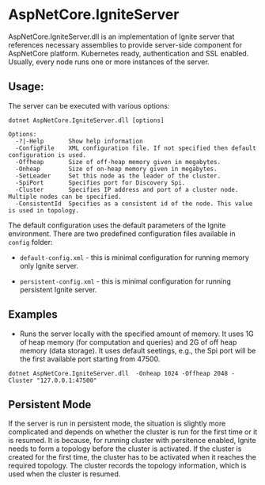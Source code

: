 # AspNetCore.IgniteServer

AspNetCore.IgniteServer.dll is an implementation of Ignite server that references necessary assemblies
to provide server-side component for AspNetCore platform. Kubernetes ready, authentication and SSL enabled. Usually, every node runs one or more instances
of the server.

## Usage:
The server can be executed with various options:

```
dotnet AspNetCore.IgniteServer.dll [options]

Options:
  -?|-Help       Show help information
  -ConfigFile    XML configuration file. If not specified then default configuration is used.
  -Offheap       Size of off-heap memory given in megabytes.
  -Onheap        Size of on-heap memory given in megabytes.
  -SetLeader     Set this node as the leader of the cluster.
  -SpiPort       Specifies port for Discovery Spi.
  -Cluster       Specifies IP address and port of a cluster node. Multiple nodes can be specified.
  -ConsistentId  Specifies as a consistent id of the node. This value is used in topology.
```

The default configuration uses the default parameters of the Ignite environment.
There are two predefined configuration files available in ```config``` folder:

* `default-config.xml` - this is minimal configuration for running memory only Ignite server.



* `persistent-config.xml` - this is minimal configuration for running persistent Ignite server.

## Examples

* Runs the server locally with the specified amount of memory. It uses 1G of heap memory (for computation and queries) and 2G
of off heap memory (data storage). It uses default seetings, e.g., the Spi port will be the first available port starting from 47500.
```
dotnet AspNetCore.IgniteServer.dll  -Onheap 1024 -Offheap 2048 -Cluster "127.0.0.1:47500"
```

## Persistent Mode
If the server is run in persistent mode, the situation is slightly more complicated and depends on 
whether the cluster is run for the first time or it is resumed. It is because, for running cluster with persitence 
enabled, Ignite needs to form a topology before the cluster is activated. 
If the cluster is created for the first
time, the cluster has to be activated when it reaches the required topology. The cluster records the topology information, 
which is used when the cluster is resumed. 
